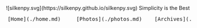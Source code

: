 <center>![silkenpy.svg](https://silkenpy.github.io/silkenpy.svg)
Simplicity is the Best 
 <pre> [Home](./home.md)     [Photos](./photos.md)    [Archives](./archives.md)    [Contact](./contact.md)</pre>
</center>







